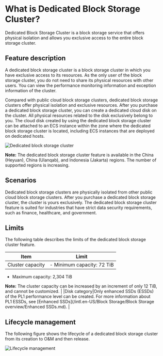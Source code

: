 # What is Dedicated Block Storage Cluster?

Dedicated Block Storage Cluster is a block storage service that offers physical isolation and allows you exclusive access to the entire block storage cluster.

## Feature description

A dedicated block storage cluster is a block storage cluster in which you have exclusive access to its resources. As the only user of the block storage cluster, you do not need to share its physical resources with other users. You can view the performance monitoring information and exception information of the cluster.

Compared with public cloud block storage clusters, dedicated block storage clusters offer physical isolation and exclusive resources. After you purchase a dedicated block storage cluster, you can create a dedicated cloud disk on the cluster. All physical resources related to the disk exclusively belong to you. The cloud disk created by using the dedicated block storage cluster can be attached to an ECS instance within the zone where the dedicated block storage cluster is located, including ECS instances that are deployed on dedicated hosts.

![Dedicated block storage cluster](https://static-aliyun-doc.oss-accelerate.aliyuncs.com/assets/img/en-US/1769646161/p246410.png)

**Note:** The dedicated block storage cluster feature is available in the China \(Heyuan\), China \(Ulanqab\), and Indonesia \(Jakarta\) regions. The number of supported regions is increasing.

## Scenarios

Dedicated block storage clusters are physically isolated from other public cloud block storage clusters. After you purchase a dedicated block storage cluster, the cluster is yours exclusively. The dedicated block storage cluster feature is suited for industries that have strict data security requirements, such as finance, healthcare, and government.

## Limits

The following table describes the limits of the dedicated block storage cluster feature.

|Item|Limit|
|----|-----|
|Cluster capacity|-   Minimum capacity: 72 TiB
-   Maximum capacity: 2,304 TiB

**Note:** The cluster capacity can be increased by an increment of only 12 TiB, and cannot be customized. |
|Disk category|Only enhanced SSDs \(ESSDs\) of the PL1 performance level can be created. For more information about PL1 ESSDs, see [Enhanced SSDs](/intl.en-US/Block Storage/Block Storage overview/Enhanced SSDs.md). |

## Lifecycle management

The following figure shows the lifecycle of a dedicated block storage cluster from its creation to O&M and then release.

![Lifecycle management](https://static-aliyun-doc.oss-accelerate.aliyuncs.com/assets/img/en-US/2148846161/p246126.png)

